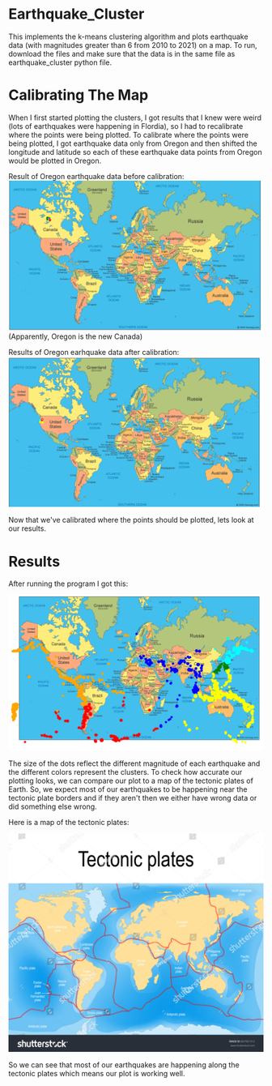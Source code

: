 # Earthquake_Cluster
This implements the k-means clustering algorithm and plots earthquake data (with magnitudes greater than 6 from 2010 to 2021) on a map. To run, download the files and make sure that the data is in the same file as earthquake_cluster python file.  

# Calibrating The Map

When I first started plotting the clusters, I got results that I knew were weird (lots of earthquakes were happening in Flordia), so I had to recalibrate where the points were being plotted. To calibrate where the points were being plotted, I got earthquake data only from Oregon and then shifted the longitude and latitude so each of these earthquake data points from Oregon would be plotted in Oregon. 

Result of Oregon earthquake data before calibration:
![image of Before Calibration](https://github.com/cmoats/Earthquake_Cluster/blob/main/Before_Calibration.PNG)
(Apparently, Oregon is the new Canada)



Results of Oregon earhquake data after calibration:
![image of After Calibration](https://github.com/cmoats/Earthquake_Cluster/blob/main/After_calibration.PNG)

Now that we've calibrated where the points should be plotted, lets look at our results. 


# Results

After running the program I got this:

![image of earthquake cluster](https://github.com/cmoats/Earthquake_Cluster/blob/main/Clustering%20results.PNG)

The size of the dots reflect the different magnitude of each earthquake and the different colors represent the clusters. To check how accurate our plotting looks, we can compare our plot to a map of the tectonic plates of Earth. So, we expect most of our earthquakes to be happening near the tectonic plate borders and if they aren't then we either have wrong data or did something else wrong. 

Here is a map of the tectonic plates:

![image of Tectonic Plates](https://github.com/cmoats/Earthquake_Cluster/blob/main/Tectonic%20Plates.jpg)

So we can see that most of our earthquakes are happening along the tectonic plates which means our plot is working well. 
